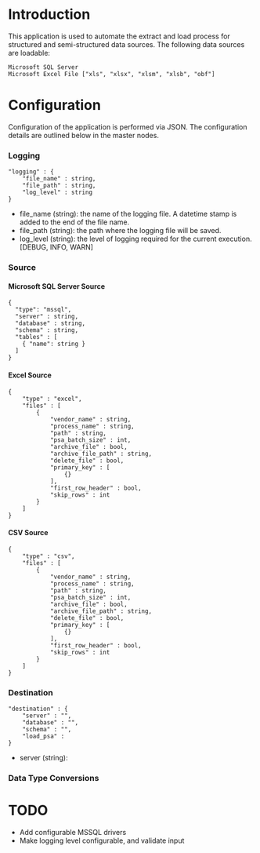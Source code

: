 # Introduction 
This application is used to automate the extract and load process for structured and semi-structured data sources. The following data sources are loadable: 

    Microsoft SQL Server
    Microsoft Excel File ["xls", "xlsx", "xlsm", "xlsb", "obf"]

# Configuration

Configuration of the application is performed via JSON. The configuration details are outlined below in the master nodes. 

### Logging
    "logging" : {
        "file_name" : string,
        "file_path" : string,
        "log_level" : string
    }

- file_name (string): the name of the logging file. A datetime stamp is added to the end of the file name. 
- file_path (string): the path where the logging file will be saved. 
- log_level (string): the level of logging required for the current execution. [DEBUG, INFO, WARN]

### Source

#### Microsoft SQL Server Source
    {
      "type": "mssql",
      "server" : string,
      "database" : string,
      "schema" : string, 
      "tables" : [
        { "name": string }
      ]
    }

#### Excel Source
    {
        "type" : "excel",
        "files" : [
            { 
                "vendor_name" : string,
                "process_name" : string,
                "path" : string, 
                "psa_batch_size" : int,
                "archive_file" : bool,
                "archive_file_path" : string,
                "delete_file" : bool,
                "primary_key" : [
                    {}
                ],
                "first_row_header" : bool,
                "skip_rows" : int
            }
        ]
    }

#### CSV Source
    {
        "type" : "csv",
        "files" : [
            { 
                "vendor_name" : string,
                "process_name" : string,
                "path" : string, 
                "psa_batch_size" : int,
                "archive_file" : bool,
                "archive_file_path" : string,
                "delete_file" : bool,
                "primary_key" : [
                    {}
                ],
                "first_row_header" : bool,
                "skip_rows" : int
            }
        ]
    }


### Destination
    "destination" : {
        "server" : "",
        "database" : "",
        "schema" : "",
        "load_psa" : 
    }

- server (string):  

### Data Type Conversions

# TODO
  - Add configurable MSSQL drivers 
  - Make logging level configurable, and validate input 